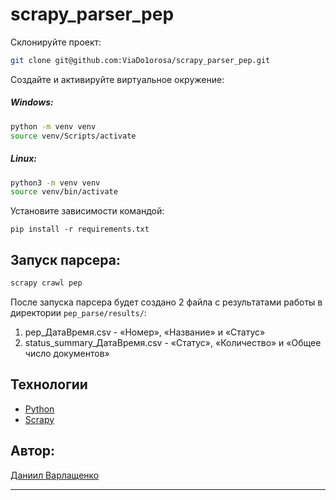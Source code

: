 # scrapy_parser_pep

Склонируйте проект:
```bash
git clone git@github.com:ViaDo1orosa/scrapy_parser_pep.git
```
Создайте и активируйте виртуальное окружение:
##### Windows:
```bash
python -m venv venv
source venv/Scripts/activate
```
##### Linux:
```bash
python3 -m venv venv
source venv/bin/activate
```
Установите зависимости командой:
```
pip install -r requirements.txt
```
## Запуск парсера:
```bash
scrapy crawl pep
```
После запуска парсера будет создано 2 файла с результатами работы в директории `pep_parse/results/`:
1. pep_ДатаВремя.csv - «Номер», «Название» и «Статус»
2. status_summary_ДатаВремя.csv - «Статус», «Количество» и «Общее число документов»

## Технологии
- [Python](https://www.python.org/)
- [Scrapy](https://pypi.org/project/Scrapy/)

## Автор: 
[Даниил Варлащенко](https://github.com/ViaDo1orosa)
***
